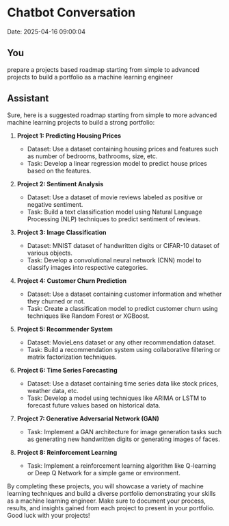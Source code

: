 # Chatbot Conversation

Date: 2025-04-16 09:00:04

## You

prepare a projects based roadmap starting from simple to advanced projects to build a portfolio as a machine learning engineer

## Assistant

Sure, here is a suggested roadmap starting from simple to more advanced machine learning projects to build a strong portfolio:

1. **Project 1: Predicting Housing Prices**
   * Dataset: Use a dataset containing housing prices and features such as number of bedrooms, bathrooms, size, etc.
   * Task: Develop a linear regression model to predict house prices based on the features.

2. **Project 2: Sentiment Analysis**
   * Dataset: Use a dataset of movie reviews labeled as positive or negative sentiment.
   * Task: Build a text classification model using Natural Language Processing (NLP) techniques to predict sentiment of reviews.

3. **Project 3: Image Classification**
   * Dataset: MNIST dataset of handwritten digits or CIFAR-10 dataset of various objects.
   * Task: Develop a convolutional neural network (CNN) model to classify images into respective categories.

4. **Project 4: Customer Churn Prediction**
   * Dataset: Use a dataset containing customer information and whether they churned or not.
   * Task: Create a classification model to predict customer churn using techniques like Random Forest or XGBoost.

5. **Project 5: Recommender System**
   * Dataset: MovieLens dataset or any other recommendation dataset.
   * Task: Build a recommendation system using collaborative filtering or matrix factorization techniques.

6. **Project 6: Time Series Forecasting**
   * Dataset: Use a dataset containing time series data like stock prices, weather data, etc.
   * Task: Develop a model using techniques like ARIMA or LSTM to forecast future values based on historical data.

7. **Project 7: Generative Adversarial Network (GAN)**
   * Task: Implement a GAN architecture for image generation tasks such as generating new handwritten digits or generating images of faces.

8. **Project 8: Reinforcement Learning**
   * Task: Implement a reinforcement learning algorithm like Q-learning or Deep Q Network for a simple game or environment.

By completing these projects, you will showcase a variety of machine learning techniques and build a diverse portfolio demonstrating your skills as a machine learning engineer. Make sure to document your process, results, and insights gained from each project to present in your portfolio. Good luck with your projects!

